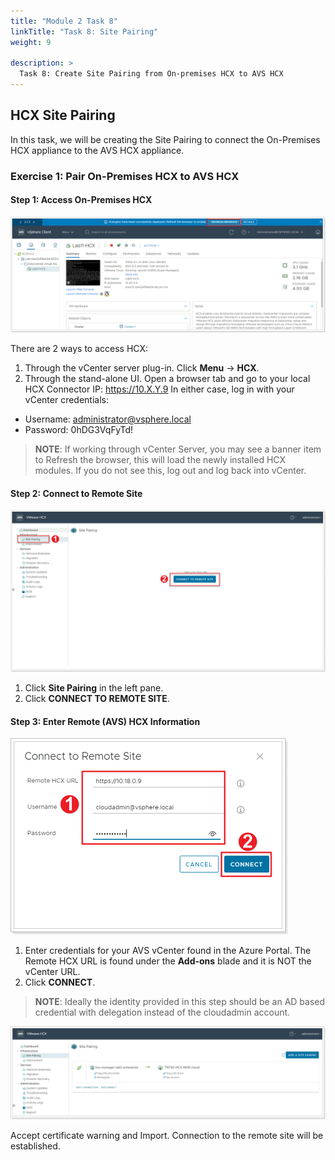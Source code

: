 ```yaml
---
title: "Module 2 Task 8"
linkTitle: "Task 8: Site Pairing"
weight: 9

description: >
  Task 8: Create Site Pairing from On-premises HCX to AVS HCX
---
```


## **HCX Site Pairing**

In this task, we will be creating the Site Pairing to connect the On-Premises HCX appliance to the AVS HCX appliance.

### **Exercise 1: Pair On-Premises HCX to AVS HCX**

#### Step 1: Access On-Premises HCX

![](Mod2Task8Pic1.png)

There are 2 ways to access HCX:
1. Through the vCenter server plug-in. Click **Menu** -> **HCX**.
2. Through the stand-alone UI. Open a browser tab and go to your local HCX Connector IP: <https://10.X.Y.9>
In either case, log in with your vCenter credentials:
- Username: administrator@vsphere.local
- Password: 0hDG3VqFyTd!

> **NOTE**: If working through vCenter Server, you may see a banner item to Refresh the browser, this will load the newly installed HCX modules. If you do not see this, log out and log back into vCenter.

#### Step 2: Connect to Remote Site

![](Mod2Task8Pic2.png)

1. Click **Site Pairing** in the left pane.
2. Click **CONNECT TO REMOTE SITE**.

#### Step 3: Enter Remote (AVS) HCX Information

![](Mod2Task8Pic3.png)

1. Enter credentials for your AVS vCenter found in the Azure Portal. The Remote HCX URL is found under the **Add-ons** blade and it is NOT the vCenter URL.
2. Click **CONNECT**.

> **NOTE**: Ideally the identity provided in this step should be an AD based credential with delegation instead of the cloudadmin account.

![](Mod2Task8Pic4.png)

Accept certificate warning and Import. Connection to the remote site will be established.


